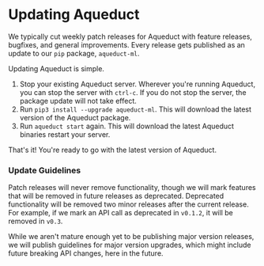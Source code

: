 # Updating Aqueduct

We typically cut weekly patch releases for Aqueduct with feature releases, bugfixes, and general improvements. Every release gets published as an update to our `pip` package, `aqueduct-ml`.&#x20;

Updating Aqueduct is simple.&#x20;

1. Stop your existing Aqueduct server. Wherever you're running Aqueduct, you can stop the server with `ctrl-c`. If you do not stop the server, the package update will not take effect.
2. Run `pip3 install --upgrade aqueduct-ml`. This will download the latest version of the Aqueduct package.&#x20;
3. Run `aqueduct start` again. This will download the latest Aqueduct binaries restart your server.

That's it! You're ready to go with the latest version of Aqueduct.

### Update Guidelines

Patch releases will never remove functionality, though we will mark features that will be removed in future releases as deprecated. Deprecated functionality will be removed two minor releases after the current release. For example, if we mark an API call as deprecated in `v0.1.2`, it will be removed in `v0.3`.

While we aren't mature enough yet to be publishing major version releases, we will publish guidelines for major version upgrades, which might include future breaking API changes, here in the future.
